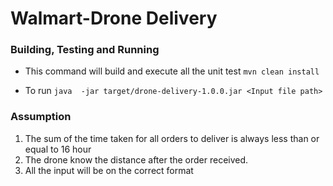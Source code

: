 # Walmart-Drone Delivery

### Building, Testing and Running

* This command will build and execute all the unit test
 	`mvn clean install`
 
* To run 
`java  -jar target/drone-delivery-1.0.0.jar <Input file path> `

### Assumption

  1. The sum of the time taken for all orders to deliver is always less than or equal to 16 hour
  2. The drone know the distance after the order received.
  3. All the input will be on the correct format
 
